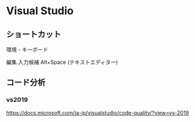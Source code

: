 # Visual Studio

## ショートカット

環境 -  キーボード

編集.入力候補 Alt+Space (テキストエディター)

## コード分析

### vs2019

<https://docs.microsoft.com/ja-jp/visualstudio/code-quality/?view=vs-2019>
